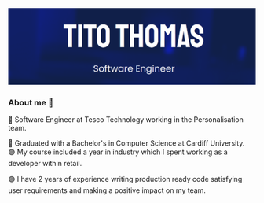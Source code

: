 <img src="https://github.com/tito-thomas/tito-thomas/blob/main/banner.png">


###  About me 👋

 🔵 Software Engineer at Tesco Technology working in the Personalisation team.

 🔴 Graduated with a Bachelor's in Computer Science at Cardiff University.  
 🟢 My course included a year in industry which I spent working as a developer within retail. 

 🟣 I have 2 years of experience writing production ready code satisfying user requirements and making a positive impact on my team. 
